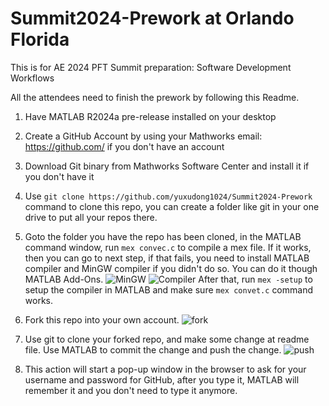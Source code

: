 # Summit2024-Prework at Orlando Florida

This is for AE 2024 PFT Summit preparation: Software Development Workflows

All the attendees need to finish the prework by following this Readme.

1. Have MATLAB R2024a pre-release installed on your desktop

2. Create a GitHub Account by using your Mathworks email: https://github.com/ if you don't have an account

3. Download Git binary from Mathworks Software Center and install it if you don't have it

4. Use `git clone https://github.com/yuxudong1024/Summit2024-Prework` command to clone this repo, you can create a folder like git in your one drive to put all your repos there.

5.  Goto the folder you have the repo has been cloned, in the MATLAB command window, run `mex convec.c` to compile a mex file. If it works, then you can go to next step, if that fails, you need to install MATLAB compiler and MinGW compiler if you didn't do so. You can do it though MATLAB Add-Ons. ![MinGW](MinGW.png) ![Compiler](Compiler.png)
   After that, run `mex -setup` to setup the compiler in MATLAB and make sure `mex convet.c` command works.

8. Fork this repo into your own account. ![fork](fork.png)

9. Use git to clone your forked repo, and make some change at readme file. Use MATLAB to commit the change and push the change. ![push](push.png)

10. This action will start a pop-up window in the browser to ask for your username and password for GitHub, after you type it, MATLAB will remember it and you don't need to type it anymore.
